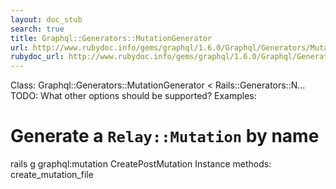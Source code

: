 ```yaml
---
layout: doc_stub
search: true
title: Graphql::Generators::MutationGenerator
url: http://www.rubydoc.info/gems/graphql/1.6.0/Graphql/Generators/MutationGenerator
rubydoc_url: http://www.rubydoc.info/gems/graphql/1.6.0/Graphql/Generators/MutationGenerator
---
```


Class: Graphql::Generators::MutationGenerator < Rails::Generators::N...
TODO: What other options should be supported? 
Examples:
# Generate a `Relay::Mutation` by name
rails g graphql:mutation CreatePostMutation
Instance methods:
create_mutation_file

